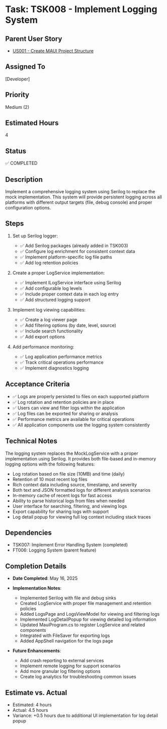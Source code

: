 # Task: TSK008 - Implement Logging System

## Parent User Story

- [US001 - Create MAUI Project Structure](US001-Create-MAUI-Project.md)

## Assigned To

[Developer]

## Priority

Medium (2)

## Estimated Hours

4

## Status

✅ COMPLETED

## Description

Implement a comprehensive logging system using Serilog to replace the mock implementation. This system will provide persistent logging across all platforms with different output targets (file, debug console) and proper configuration options.

## Steps

1. Set up Serilog logger:
   - ✅ Add Serilog packages (already added in TSK003)
   - ✅ Configure log enrichment for consistent context data
   - ✅ Implement platform-specific log file paths
   - ✅ Add log retention policies

2. Create a proper LogService implementation:
   - ✅ Implement ILogService interface using Serilog
   - ✅ Add configurable log levels
   - ✅ Include proper context data in each log entry
   - ✅ Add structured logging support

3. Implement log viewing capabilities:
   - ✅ Create a log viewer page
   - ✅ Add filtering options (by date, level, source)
   - ✅ Include search functionality
   - ✅ Add export options

4. Add performance monitoring:
   - ✅ Log application performance metrics
   - ✅ Track critical operations performance
   - ✅ Implement diagnostics logging

## Acceptance Criteria

- ✅ Logs are properly persisted to files on each supported platform
- ✅ Log rotation and retention policies are in place
- ✅ Users can view and filter logs within the application
- ✅ Log files can be exported for sharing or analysis
- ✅ Performance metrics are available for critical operations
- ✅ All application components use the logging system consistently

## Technical Notes

The logging system replaces the MockLogService with a proper implementation using Serilog. It provides both file-based and in-memory logging options with the following features:

- Log rotation based on file size (10MB) and time (daily)
- Retention of 10 most recent log files
- Rich context data including source, timestamp, and severity
- Both text and JSON formatted logs for different analysis scenarios
- In-memory cache of recent logs for fast access
- Ability to parse historical logs from files when needed
- User interface for searching, filtering, and viewing logs
- Export capability for sharing logs with support
- Log detail popup for viewing full log context including stack traces

## Dependencies

- TSK007: Implement Error Handling System (completed)
- FT006: Logging System (parent feature)

## Completion Details

- **Date Completed**: May 16, 2025
- **Implementation Notes**:
  - Implemented Serilog with file and debug sinks
  - Created LogService with proper file management and retention policies
  - Added LogsPage and LogsViewModel for viewing and filtering logs
  - Implemented LogDetailPopup for viewing detailed log information
  - Updated MauiProgram.cs to register LogService and related components
  - Integrated with FileSaver for exporting logs
  - Added AppShell navigation for the logs page

- **Future Enhancements**:
  - Add crash reporting to external services
  - Implement remote logging for support scenarios
  - Add more granular log filtering options
  - Create log analytics for troubleshooting common issues

## Estimate vs. Actual

- Estimated: 4 hours
- Actual: 4.5 hours
- Variance: +0.5 hours due to additional UI implementation for log detail popup